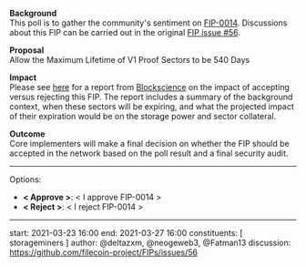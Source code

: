 **Background**  
This poll is to gather the community's sentiment on [FIP-0014](https://github.com/filecoin-project/FIPs/blob/master/FIPS/fip-0014.md). Discussions about this FIP can be carried out in the original [FIP issue #56](https://github.com/filecoin-project/FIPs/issues/56).

**Proposal**  
Allow the Maximum Lifetime of V1 Proof Sectors to be 540 Days

**Impact**  
Please see [here](https://github.com/filecoin-project/FIPs/issues/56#issuecomment-804841505) for a report from [Blockscience](https://github.com/BlockScience) on the impact of accepting versus rejecting this FIP. The report includes a summary of the background context, when these sectors will be expiring, and what the projected impact of their expiration would be on the storage power and sector collateral.

**Outcome**  
Core implementers will make a final decision on whether the FIP should be accepted in the network based on the poll result and a final security audit.

---
Options:
- **< Approve >**: < I approve FIP-0014 >
- **< Reject >**: < I reject FIP-0014 >

---
start: 2021-03-23 16:00
end: 2021-03-27 16:00
constituents: [ storageminers ]
author: @deltazxm, @neogeweb3, @Fatman13
discussion: https://github.com/filecoin-project/FIPs/issues/56

